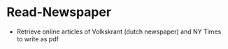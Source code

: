 # Read-Newspaper

- Retrieve online articles of Volkskrant (dutch newspaper) and NY Times to write as pdf
